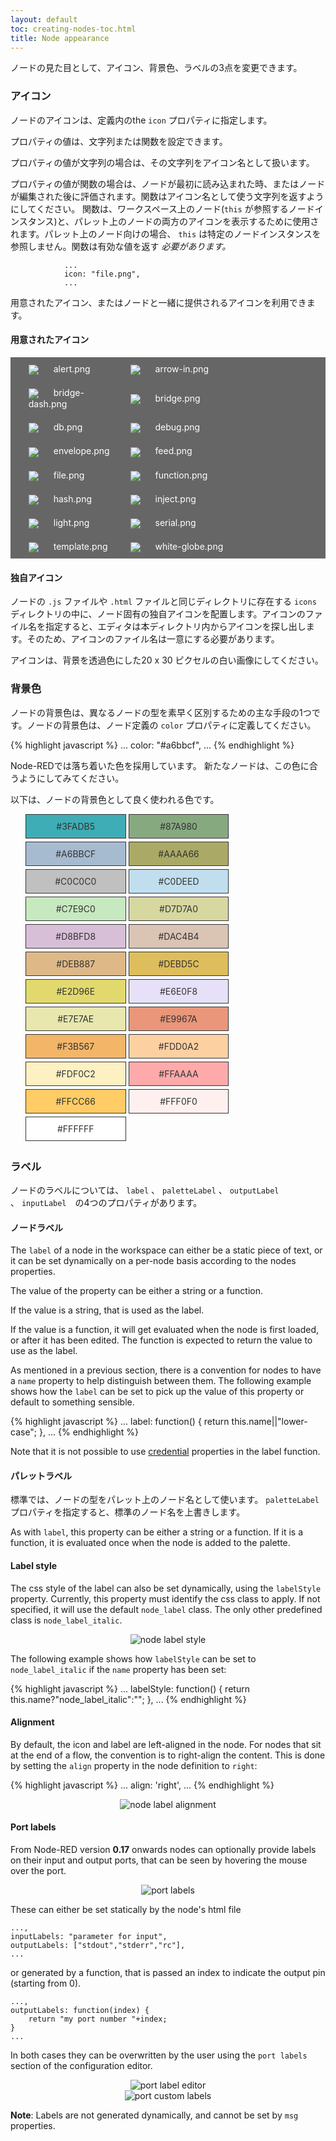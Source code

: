 ```yaml
---
layout: default
toc: creating-nodes-toc.html
title: Node appearance
---
```


ノードの見た目として、アイコン、背景色、ラベルの3点を変更できます。

### アイコン

ノードのアイコンは、定義内のthe `icon` プロパティに指定します。

プロパティの値は、文字列または関数を設定できます。

プロパティの値が文字列の場合は、その文字列をアイコン名として扱います。

プロパティの値が関数の場合は、ノードが最初に読み込まれた時、またはノードが編集された後に評価されます。関数はアイコン名として使う文字列を返すようにしてください。
関数は、ワークスペース上のノード(`this` が参照するノードインスタンス)と、パレット上のノードの両方のアイコンを表示するために使用されます。パレット上のノード向けの場合、 `this` は特定のノードインスタンスを参照しません。関数は有効な値を返す *必要があります。*

                ...
                icon: "file.png",
                ...

用意されたアイコン、またはノードと一緒に提供されるアイコンを利用できます。

#### 用意されたアイコン

<style>
.nr-icon-list {
    background: #666;
}
.nr-icon-list li {
    width: 31%;
    display: inline-block;
    color: #fff;
    vertical-align: middle;
    margin: 10px 5px;
}
.nr-icon-list li>img  {
    vertical-align: middle;
    max-width: 20px;
    margin-right: 20px;
}
</style>

<ul class="nr-icon-list">
<li><img src="images/alert.png"/> alert.png</li>
<li><img src="images/arrow-in.png"/> arrow-in.png</li>
<li><img src="images/bridge-dash.png"/> bridge-dash.png</li>
<li><img src="images/bridge.png"/> bridge.png</li>
<li><img src="images/db.png"/> db.png</li>
<li><img src="images/debug.png"/> debug.png</li>
<li><img src="images/envelope.png"/> envelope.png</li>
<li><img src="images/feed.png"/> feed.png</li>
<li><img src="images/file.png"/> file.png</li>
<li><img src="images/function.png"/> function.png</li>
<li><img src="images/hash.png"/> hash.png</li>
<li><img src="images/inject.png"/> inject.png</li>
<li><img src="images/light.png"/> light.png</li>
<li><img src="images/serial.png"/> serial.png</li>
<li><img src="images/template.png"/> template.png</li>
<li><img src="images/white-globe.png"/> white-globe.png</li>
</ul>

#### 独自アイコン

ノードの `.js` ファイルや `.html` ファイルと同じディレクトリに存在する `icons` ディレクトリの中に、ノード固有の独自アイコンを配置します。アイコンのファイル名を指定すると、エディタは本ディレクトリ内からアイコンを探し出します。そのため、アイコンのファイル名は一意にする必要があります。

アイコンは、背景を透過色にした20 x 30 ピクセルの白い画像にしてください。

### 背景色

ノードの背景色は、異なるノードの型を素早く区別するための主な手段の1つです。ノードの背景色は、ノード定義の `color` プロパティに定義してください。

{% highlight javascript %}
...
color: "#a6bbcf",
...
{% endhighlight %}

Node-REDでは落ち着いた色を採用しています。 新たなノードは、この色に合うようにしてみてください。

以下は、ノードの背景色として良く使われる色です。



<style>
.nr-color-list {
}
.nr-color-list li {
text-align: center;
    border: 1px solid #333;
    width: 31%;
    display: inline-block;
    color: #333;
    vertical-align: middle;
    padding: 10px 5px;
    margin-bottom: 5px;
}
</style>

<ul class="nr-color-list">
<li style="background: #3FADB5">#3FADB5</li>
<li style="background: #87A980">#87A980</li>
<li style="background: #A6BBCF">#A6BBCF</li>
<li style="background: #AAAA66">#AAAA66</li>
<li style="background: #C0C0C0">#C0C0C0</li>
<li style="background: #C0DEED">#C0DEED</li>
<li style="background: #C7E9C0">#C7E9C0</li>
<li style="background: #D7D7A0">#D7D7A0</li>
<li style="background: #D8BFD8">#D8BFD8</li>
<li style="background: #DAC4B4">#DAC4B4</li>
<li style="background: #DEB887">#DEB887</li>
<li style="background: #DEBD5C">#DEBD5C</li>
<li style="background: #E2D96E">#E2D96E</li>
<li style="background: #E6E0F8">#E6E0F8</li>
<li style="background: #E7E7AE">#E7E7AE</li>
<li style="background: #E9967A">#E9967A</li>
<li style="background: #F3B567">#F3B567</li>
<li style="background: #FDD0A2">#FDD0A2</li>
<li style="background: #FDF0C2">#FDF0C2</li>
<li style="background: #FFAAAA">#FFAAAA</li>
<li style="background: #FFCC66">#FFCC66</li>
<li style="background: #FFF0F0">#FFF0F0</li>
<li style="background: #FFFFFF">#FFFFFF</li>
</ul>


### ラベル

ノードのラベルについては、 `label` 、 `paletteLabel` 、 `outputLabel` 、 `inputLabel`　の4つのプロパティがあります。

#### ノードラベル

The `label` of a node in the workspace can either be a static piece of text, or
it can be set dynamically on a per-node basis according to the nodes properties.

The value of the property can be either a string or a function.

If the value is a string, that is used as the label.

If the value is a function, it will get evaluated when the node is first loaded,
or after it has been edited. The function is expected to return the value to use
as the label.

As mentioned in a previous section, there is a convention for nodes to have a
`name` property to help distinguish between them. The following example shows
how the `label` can be set to pick up the value of this property or default to
something sensible.

{% highlight javascript %}
...
label: function() {
    return this.name||"lower-case";
},
...
{% endhighlight %}

Note that it is not possible to use [credential](credentials) properties in the label function.

#### パレットラベル

標準では、ノードの型をパレット上のノード名として使います。 `paletteLabel` プロパティを指定すると、標準のノード名を上書きします。

As with `label`, this property can be either a string or a function. If it is a
function, it is evaluated once when the node is added to the palette.

#### Label style

The css style of the label can also be set dynamically, using the `labelStyle`
property. Currently, this property must identify the css class to apply. If
not specified, it will use the default `node_label` class. The only other
predefined class is `node_label_italic`.

<div style="text-align: center">
    <img title="node label style" src="images/node_label_style.png"/>
</div>

The following example shows how `labelStyle` can be set to `node_label_italic`
if the `name` property has been set:

{% highlight javascript %}
...
labelStyle: function() {
    return this.name?"node_label_italic":"";
},
...
{% endhighlight %}

#### Alignment

By default, the icon and label are left-aligned in the node. For nodes that sit
at the end of a flow, the convention is to right-align the content. This is done
by setting the `align` property in the node definition to `right`:

{% highlight javascript %}
...
align: 'right',
...
{% endhighlight %}

<div style="text-align: center">
    <img title="node label alignment" src="images/node_alignment.png"/>
</div>


#### Port labels

From Node-RED version **0.17** onwards nodes can optionally provide labels on their input
and output ports, that can be seen by hovering the mouse over the port.

<div style="text-align:center">
    <img title="port labels" src="images/node-labels.png"/>
</div>

These can either be set statically by the node's html file

    ...,
    inputLabels: "parameter for input",
    outputLabels: ["stdout","stderr","rc"],
    ...

or generated by a function, that is passed an index to indicate the output pin (starting from 0).

    ...,
    outputLabels: function(index) {
        return "my port number "+index;
    }
    ...


In both cases they can be overwritten by the user using the `port labels` section of the configuration editor.

<div style="text-align:center">
    <img title="port label editor" src="images/node-labels-override.png"/>
</div>

<div style="text-align:center">
    <img title="port custom labels" src="images/node-labels-custom.png"/>
</div>

**Note**: Labels are not generated dynamically, and cannot be set by `msg` properties.

